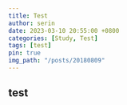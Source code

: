 ```yaml
---
title: Test
author: serin
date: 2023-03-10 20:55:00 +0800
categories: [Study, Test]
tags: [test]
pin: true
img_path: "/posts/20180809"
---
```


## test
